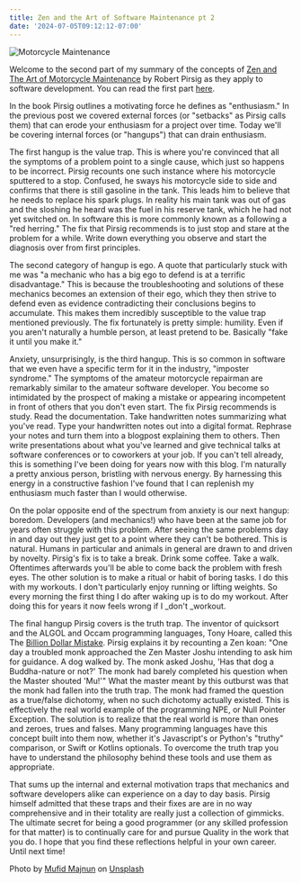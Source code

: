 ```yaml
---
title: Zen and the Art of Software Maintenance pt 2
date: '2024-07-05T09:12:12-07:00'
---
```

![Motorcycle Maintenance](/blog-v3/assets/maintenance.jpg)

Welcome to the second part of my summary of the concepts of <u>Zen and The Art of Motorcycle Maintenance</u> by Robert Pirsig as they apply to software development.  You can read the first part [here](https://jjmtaylor.com/zen-and-the-art-of-software-maintenance/). 

In the book Pirsig outlines a motivating force he defines as "enthusiasm." In the previous post we covered external forces (or "setbacks" as Pirsig calls them) that can erode your enthusiasm for a project over time.  Today we'll be covering internal forces (or "hangups") that can drain enthusiasm.  

The first hangup is the value trap.  This is where you're convinced that all the symptoms of a problem point to a single cause, which just so happens to be incorrect.  Pirsig recounts one such instance where his motorcycle sputtered to a stop.  Confused, he sways his motorcycle side to side and confirms that there is still gasoline in the tank.  This leads him to believe that he needs to replace his spark plugs.  In reality his main tank was out of gas and the sloshing he heard was the fuel in his reserve tank, which he had not yet switched on.  In software this is more commonly known as a following a "red herring."  The fix that Pirsig recommends is to just stop and stare at the problem for a while.  Write down everything you observe and start the diagnosis over from first principles.

The second category of hangup is ego.  A quote that particularly stuck with me was "a mechanic who has a big ego to defend is at a terrific disadvantage."  This is because the troubleshooting and solutions of these mechanics becomes an extension of their ego, which they then strive to defend even as evidence contradicting their conclusions begins to accumulate.  This makes them incredibly susceptible to the value trap mentioned previously.  The fix fortunately is pretty simple: humility.  Even if you aren't naturally a humble person, at least pretend to be.  Basically "fake it until you make it."

Anxiety, unsurprisingly, is the third hangup.  This is so common in software that we even have a specific term for it in the industry, "imposter syndrome." The symptoms of the amateur motorcycle repairman are remarkably similar to the amateur software developer.  You become so intimidated by the prospect of making a mistake or appearing incompetent in front of others that you don't even start.  The fix Pirsig recommends is study.  Read the documentation.  Take handwritten notes summarizing what you've read.  Type your handwritten notes out into a digital format.  Rephrase your notes and turn them into a blogpost explaining them to others.  Then write presentations about what you've learned and give technical talks at software conferences or to coworkers at your job. If you can't tell already, this is something I've been doing for years now with this blog.  I'm naturally a pretty anxious person, bristling with nervous energy.  By harnessing this energy in a constructive fashion I've found that I can replenish my enthusiasm much faster than I would otherwise.

On the polar opposite end of the spectrum from anxiety is our next hangup: boredom.  Developers (and mechanics!) who have been at the same job for years often struggle with this problem.  After seeing the same problems day in and day out they just get to a point where they can't be bothered.  This is natural.  Humans in particular and animals in general are drawn to and driven by novelty.  Pirsig's fix is to take a break.  Drink some coffee.  Take a walk.  Oftentimes afterwards you'll be able to come back the problem with fresh eyes.  The other solution is to make a ritual or habit of boring tasks.  I do this with my workouts.  I don't particularly enjoy running or lifting weights.  So every morning the first thing I do after waking up is to do my workout.  After doing this for years it now feels wrong if I _don't _workout.

The final hangup Pirsig covers is the truth trap.  The inventor of quicksort and the ALGOL and Occam programming languages, Tony Hoare, called this The [Billion Dollar Mistake](https://www.infoq.com/presentations/Null-References-The-Billion-Dollar-Mistake-Tony-Hoare/).  Pirsig explains it by recounting a Zen koan: "One day a troubled monk approached the Zen Master Joshu intending to ask him for guidance. A dog walked by. The monk asked Joshu, 'Has that dog a Buddha-nature or not?' The monk had barely completed his question when the Master shouted 'Mu!'" What the master meant by this outburst was that the monk had fallen into the truth trap.  The monk had framed the question as a true/false dichotomy, when no such dichotomy actually existed.  This is effectively the real world example of the programming NPE, or Null Pointer Exception.  The solution is to realize that the real world is more than ones and zeroes, trues and falses.  Many programming languages have this concept built into them now, whether it's Javascript's or Python's "truthy" comparison, or Swift or Kotlins optionals.  To overcome the truth trap you have to understand the philosophy behind these tools and use them as appropriate.

That sums up the internal and external motivation traps that mechanics and software developers alike can experience on a day to day basis.  Pirsig himself admitted that these traps and their fixes are are in no way comprehensive and in their totality are really just a collection of gimmicks.  The ultimate secret for being a good programmer (or any skilled profession for that matter) is to continually care for and pursue Quality in the work that you do.  I hope that you find these reflections helpful in your own career.  Until next time!

Photo by <a href="https://unsplash.com/@mufidpwt?utm_content=creditCopyText&utm_medium=referral&utm_source=unsplash">Mufid Majnun</a> on <a href="https://unsplash.com/photos/a-man-is-working-on-a-motorcycle-engine-v4aNBdn_gAU?utm_content=creditCopyText&utm_medium=referral&utm_source=unsplash">Unsplash</a>

